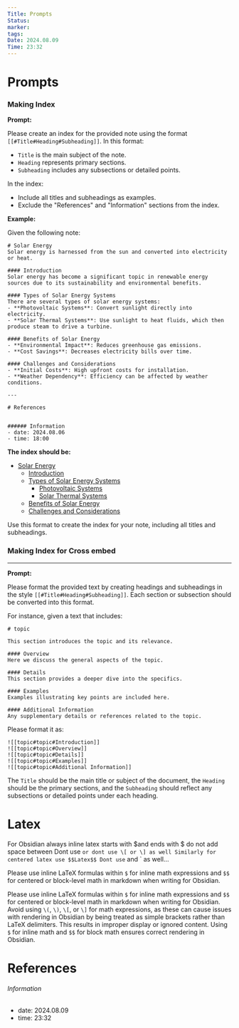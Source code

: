 ```yaml
---
Title: Prompts
Status: 
marker: 
tags: 
Date: 2024.08.09
Time: 23:32
---
```

# Prompts

### Making Index
**Prompt:**

Please create an index for the provided note using the format `[[#Title#Heading#Subheading]]`. In this format:
- `Title` is the main subject of the note.
- `Heading` represents primary sections.
- `Subheading` includes any subsections or detailed points.

In the index:
- Include all titles and subheadings as examples.
- Exclude the "References" and "Information" sections from the index.

**Example:**

Given the following note:

```
# Solar Energy
Solar energy is harnessed from the sun and converted into electricity or heat.

#### Introduction
Solar energy has become a significant topic in renewable energy sources due to its sustainability and environmental benefits.

#### Types of Solar Energy Systems
There are several types of solar energy systems:
- **Photovoltaic Systems**: Convert sunlight directly into electricity.
- **Solar Thermal Systems**: Use sunlight to heat fluids, which then produce steam to drive a turbine.

#### Benefits of Solar Energy
- **Environmental Impact**: Reduces greenhouse gas emissions.
- **Cost Savings**: Decreases electricity bills over time.

#### Challenges and Considerations
- **Initial Costs**: High upfront costs for installation.
- **Weather Dependency**: Efficiency can be affected by weather conditions.

---

# References


###### Information
- date: 2024.08.06
- time: 18:00
```

**The index should be:**

- [Solar Energy](#solar-energy)
  - [Introduction](#introduction)
  - [Types of Solar Energy Systems](#types-of-solar-energy-systems)
    - [Photovoltaic Systems](#photovoltaic-systems)
    - [Solar Thermal Systems](#solar-thermal-systems)
  - [Benefits of Solar Energy](#benefits-of-solar-energy)
  - [Challenges and Considerations](#challenges-and-considerations)

Use this format to create the index for your note, including all titles and subheadings.

### Making Index for Cross embed
---

**Prompt:**

Please format the provided text by creating headings and subheadings in the style `[[#Title#Heading#Subheading]]`. Each section or subsection should be converted into this format. 

For instance, given a text that includes:

```
# topic

This section introduces the topic and its relevance.

#### Overview
Here we discuss the general aspects of the topic.

#### Details
This section provides a deeper dive into the specifics.

#### Examples
Examples illustrating key points are included here.

#### Additional Information
Any supplementary details or references related to the topic.
```

Please format it as:

```
![[topic#topic#Introduction]]
![[topic#topic#Overview]]
![[topic#topic#Details]]
![[topic#topic#Examples]]
![[topic#topic#Additional Information]]
```

The `Title` should be the main title or subject of the document, the `Heading` should be the primary sections, and the `Subheading` should reflect any subsections or detailed points under each heading.

# Latex
For Obsidian 
always inline latex starts with $and ends with $ do not add space between Dont use ` or dont use \[ or \] as well
Similarly for centered latex use $$Latex$$
Dont use ` and ` as well... 

Please use inline LaTeX formulas within `$` for inline math expressions and `$$` for centered or block-level math in markdown when writing for Obsidian.

Please use inline LaTeX formulas within `$` for inline math expressions and `$$` for centered or block-level math in markdown when writing for Obsidian. Avoid using `\(`, `\)`, `\[`, or `\]` for math expressions, as these can cause issues with rendering in Obsidian by being treated as simple brackets rather than LaTeX delimiters. This results in improper display or ignored content. Using `$` for inline math and `$$` for block math ensures correct rendering in Obsidian.
# References


###### Information
- date: 2024.08.09
- time: 23:32